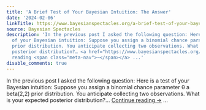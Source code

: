 ```yaml
---
title: 'A Brief Test of Your Bayesian Intuition: The Answer'
date: '2024-02-06'
linkTitle: https://www.bayesianspectacles.org/a-brief-test-of-your-bayesian-intuition-the-answer/
source: Bayesian Spectacles
description: 'In the previous post I asked the following question: Here is a test
  of your Bayesian intuition: Suppose you assign a binomial chance parameter θ a beta(2,2)
  prior distribution. You anticipate collecting two observations. What is your expected
  posterior distribution?… <a href="https://www.bayesianspectacles.org/a-brief-test-of-your-bayesian-intuition-the-answer/">Continue
  reading <span class="meta-nav">→</span></a> ...'
disable_comments: true
---
```

In the previous post I asked the following question: Here is a test of your Bayesian intuition: Suppose you assign a binomial chance parameter θ a beta(2,2) prior distribution. You anticipate collecting two observations. What is your expected posterior distribution?… <a href="https://www.bayesianspectacles.org/a-brief-test-of-your-bayesian-intuition-the-answer/">Continue reading <span class="meta-nav">→</span></a> ...